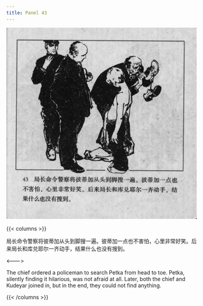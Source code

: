 ```yaml
---
title: Panel 43
---
```


![biao page](./../../images/biao/seifert0726_biao_0047_043.jpg)

{{< columns >}}

局长命令警察将彼蒂加从头到脚搜一遍。彼蒂加一点也不害怕，心里非常好笑。后来局长和库兑耶尔一齐动手，结果什么也没有搜到。

<--->

The chief ordered a policeman to search Petka from head to toe. Petka, silently finding it hilarious, was not afraid at all. Later, both the chief and Kudeyar joined in, but in the end, they could not find anything.

{{< /columns >}}
